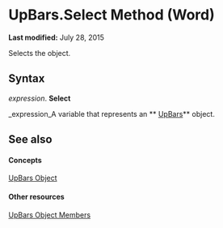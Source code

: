
# UpBars.Select Method (Word)

 **Last modified:** July 28, 2015

Selects the object.

## Syntax

 _expression_. **Select**

 _expression_A variable that represents an  ** [UpBars](22dff1d2-8f1b-8c48-354c-570906e0f830.md)** object.


## See also


#### Concepts


 [UpBars Object](22dff1d2-8f1b-8c48-354c-570906e0f830.md)
#### Other resources


 [UpBars Object Members](7772742e-1230-6987-f8f3-f3663ea4329b.md)
